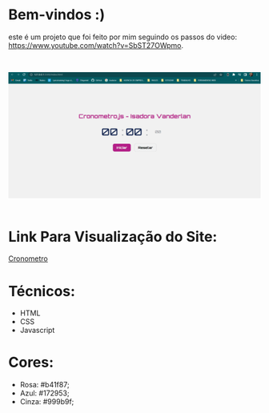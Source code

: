 # Bem-vindos :)

este é um projeto que foi feito por mim seguindo os passos do video: 
https://www.youtube.com/watch?v=SbST27OWpmo.

<br/>

![Presentation](https://github.com/IsadoraVanderlan/cronometro-js/blob/main/anima%C3%A7%C3%A3o-cronometro.gif)
<br/><br/>

# Link Para Visualização do Site:

<a href="https://isadoravanderlan.github.io/cronometro-js/">Cronometro
</a>
<br/>

# Técnicos:
- HTML
- CSS
- Javascript

# Cores:
- Rosa: #b41f87;
- Azul: #172953;
- Cinza: #999b9f;



